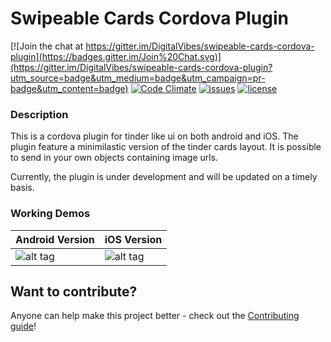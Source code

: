 # Swipeable Cards Cordova Plugin

[![Join the chat at https://gitter.im/DigitalVibes/swipeable-cards-cordova-plugin](https://badges.gitter.im/Join%20Chat.svg)](https://gitter.im/DigitalVibes/swipeable-cards-cordova-plugin?utm_source=badge&utm_medium=badge&utm_campaign=pr-badge&utm_content=badge) [![Code Climate](https://codeclimate.com/repos/566ef58fb5eaae4bfd000f51/badges/b80bc9900f78a0411b96/gpa.svg)](https://codeclimate.com/repos/566ef58fb5eaae4bfd000f51/feed)
[![issues](https://img.shields.io/github/issues/DigitalVibes/swipeable-cards-cordova-plugin.svg?label=Issues)](https://github.com/DigitalVibes/swipeable-cards-cordova-plugin/issues)
[![license](https://img.shields.io/badge/license-MIT-blue.svg?label=License)](https://github.com/DigitalVibes/swipeable-cards-cordova-plugin/blob/master/LICENSE.md)

### Description
This is a cordova plugin for tinder like ui on both android and iOS. The plugin feature a minimilastic version of the tinder cards layout. It is possible to send in your own objects containing image urls. 

Currently, the plugin is under development and will be updated on a timely basis. 

### Working Demos

Android Version  								   | iOS Version
---------------------------------------------------| -------------
![alt tag](http://g.recordit.co/MVSy8T24La.gif)    | ![alt tag](http://g.recordit.co/CFxQBkrP1h.gif)


## Want to contribute?
Anyone can help make this project better - check out the [Contributing guide](/CONTRIBUTING.md)!
